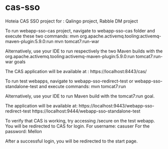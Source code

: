 cas-sso
=======

Hoteia CAS SSO project for : Qalingo project, Rabble DM project

To run webapp-sso-cas project, navigate to webapp-sso-cas folder and execute these two commands:
mvn org.apache.activemq.tooling:activemq-maven-plugin:5.9.0:run
mvn tomcat7:run-war

Alternatively, use your IDE to run respectively the two Maven builds with the 
org.apache.activemq.tooling:activemq-maven-plugin:5.9.0:run 
tomcat7:run-war goals

The CAS application will be available at :
https://localhost:8443/cas/

To run test webapps, navigate to webapp-sso-redirect-test or webapp-sso-standalone-test and execute commands:
mvn tomcat7:run

Alternatively, use your IDE to run Maven build with the tomcat7:run goal.

The application will be available at:
https://localhost:9443/webapp-sso-redirect-test
https://localhost:9444/webapp-sso-standalone-test

To verify that CAS is working, try accessing /secure on the test webapp. You will be redirected to CAS for login.
For username: casuser
For the password: Mellon

After a successful login, you will be redirected to the start page.
